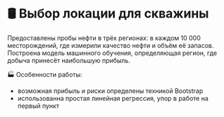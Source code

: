 # 🛢️ Выбор локации для скважины

Предоставлены пробы нефти в трёх регионах: в каждом 10 000 месторождений, где измерили качество нефти и объём её запасов. 
Построена модель машинного обучения, определяющая регион, где добыча принесёт наибольшую прибыль.

🏭 Особенности работы: 

* возможная прибыль и риски определены техникой Bootstrap
* использованна простая линейная регрессия, упор в работе на первый пункт
